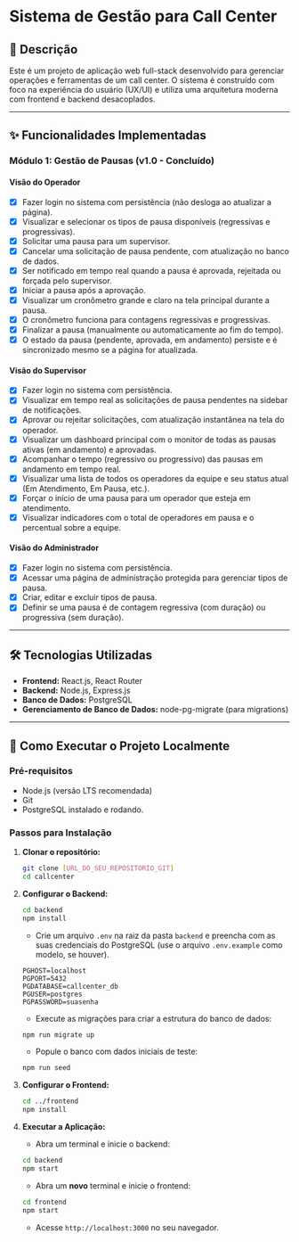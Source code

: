 # Sistema de Gestão para Call Center

## 📖 Descrição

Este é um projeto de aplicação web full-stack desenvolvido para gerenciar operações e ferramentas de um call center. O sistema é construído com foco na experiência do usuário (UX/UI) e utiliza uma arquitetura moderna com frontend e backend desacoplados.

---

## ✨ Funcionalidades Implementadas

### Módulo 1: Gestão de Pausas (v1.0 - Concluído)

#### Visão do Operador
- [X] Fazer login no sistema com persistência (não desloga ao atualizar a página).
- [X] Visualizar e selecionar os tipos de pausa disponíveis (regressivas e progressivas).
- [X] Solicitar uma pausa para um supervisor.
- [X] Cancelar uma solicitação de pausa pendente, com atualização no banco de dados.
- [X] Ser notificado em tempo real quando a pausa é aprovada, rejeitada ou forçada pelo supervisor.
- [X] Iniciar a pausa após a aprovação.
- [X] Visualizar um cronômetro grande e claro na tela principal durante a pausa.
- [X] O cronômetro funciona para contagens regressivas e progressivas.
- [X] Finalizar a pausa (manualmente ou automaticamente ao fim do tempo).
- [X] O estado da pausa (pendente, aprovada, em andamento) persiste e é sincronizado mesmo se a página for atualizada.

#### Visão do Supervisor
- [X] Fazer login no sistema com persistência.
- [X] Visualizar em tempo real as solicitações de pausa pendentes na sidebar de notificações.
- [X] Aprovar ou rejeitar solicitações, com atualização instantânea na tela do operador.
- [X] Visualizar um dashboard principal com o monitor de todas as pausas ativas (em andamento) e aprovadas.
- [X] Acompanhar o tempo (regressivo ou progressivo) das pausas em andamento em tempo real.
- [X] Visualizar uma lista de todos os operadores da equipe e seu status atual (Em Atendimento, Em Pausa, etc.).
- [X] Forçar o início de uma pausa para um operador que esteja em atendimento.
- [X] Visualizar indicadores com o total de operadores em pausa e o percentual sobre a equipe.

#### Visão do Administrador
- [X] Fazer login no sistema com persistência.
- [X] Acessar uma página de administração protegida para gerenciar tipos de pausa.
- [X] Criar, editar e excluir tipos de pausa.
- [X] Definir se uma pausa é de contagem regressiva (com duração) ou progressiva (sem duração).

---

## 🛠️ Tecnologias Utilizadas

*   **Frontend:** React.js, React Router
*   **Backend:** Node.js, Express.js
*   **Banco de Dados:** PostgreSQL
*   **Gerenciamento de Banco de Dados:** node-pg-migrate (para migrations)

---

## 🚀 Como Executar o Projeto Localmente

### Pré-requisitos
- Node.js (versão LTS recomendada)
- Git
- PostgreSQL instalado e rodando.

### Passos para Instalação

1.  **Clonar o repositório:**
    ```bash
    git clone [URL_DO_SEU_REPOSITORIO_GIT]
    cd callcenter
    ```

2.  **Configurar o Backend:**
    ```bash
    cd backend
    npm install
    ```
    *   Crie um arquivo `.env` na raiz da pasta `backend` e preencha com as suas credenciais do PostgreSQL (use o arquivo `.env.example` como modelo, se houver).
    ```env
    PGHOST=localhost
    PGPORT=5432
    PGDATABASE=callcenter_db
    PGUSER=postgres
    PGPASSWORD=suasenha
    ```
    *   Execute as migrações para criar a estrutura do banco de dados:
    ```bash
    npm run migrate up
    ```
    *   Popule o banco com dados iniciais de teste:
    ```bash
    npm run seed
    ```

3.  **Configurar o Frontend:**
    ```bash
    cd ../frontend
    npm install
    ```

4.  **Executar a Aplicação:**
    *   Abra um terminal e inicie o backend:
    ```bash
    cd backend
    npm start
    ```
    *   Abra um **novo** terminal e inicie o frontend:
    ```bash
    cd frontend
    npm start
    ```
    *   Acesse `http://localhost:3000` no seu navegador.

    